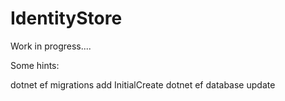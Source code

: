 # IdentityStore

Work in progress....


Some hints:

dotnet ef migrations add InitialCreate
dotnet ef database update